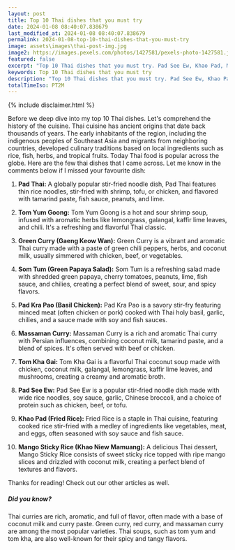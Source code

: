 ```yaml
---
layout: post
title: Top 10 Thai dishes that you must try
date: 2024-01-08 08:40:07.838679
last_modified_at: 2024-01-08 08:40:07.838679
permalink: 2024-01-08-top-10-thai-dishes-that-you-must-try
image: assets\images\thai-post-img.jpg
image2: https://images.pexels.com/photos/1427581/pexels-photo-1427581.jpeg?auto=compress&cs=tinysrgb&h=650&w=940
featured: false
excerpt: "Top 10 Thai dishes that you must try. Pad See Ew, Khao Pad, Mango Sticky Rice made it to my top 10 list. Click to see if your favourite dish made it to my top 10"
keywords: Top 10 Thai dishes that you must try
description: "Top 10 Thai dishes that you must try. Pad See Ew, Khao Pad, Mango Sticky Rice made it to my top 10 list. Click to see if your favourite dish made it to my top 10"
totalTimeIso: PT2M
---
```

{% include disclaimer.html %}

Before we deep dive into my top 10 Thai dishes. Let's comprehend the history of the cuisine. Thai cuisine has ancient origins that date back thousands of years. The early inhabitants of the region, including the indigenous peoples of Southeast Asia and migrants from neighboring countries, developed culinary traditions based on local ingredients such as rice, fish, herbs, and tropical fruits. Today Thai food is popular across the globe. Here are the few thai dishes that I came across. Let me know in the comments below if I missed your favourite dish:

1. **Pad Thai:**
   A globally popular stir-fried noodle dish, Pad Thai features thin rice noodles, stir-fried with shrimp, tofu, or chicken, and flavored with tamarind paste, fish sauce, peanuts, and lime.

2. **Tom Yum Goong:**
   Tom Yum Goong is a hot and sour shrimp soup, infused with aromatic herbs like lemongrass, galangal, kaffir lime leaves, and chili. It's a refreshing and flavorful Thai classic.

3. **Green Curry (Gaeng Keow Wan):**
   Green Curry is a vibrant and aromatic Thai curry made with a paste of green chili peppers, herbs, and coconut milk, usually simmered with chicken, beef, or vegetables.

4. **Som Tum (Green Papaya Salad):**
   Som Tum is a refreshing salad made with shredded green papaya, cherry tomatoes, peanuts, lime, fish sauce, and chilies, creating a perfect blend of sweet, sour, and spicy flavors.

5. **Pad Kra Pao (Basil Chicken):**
   Pad Kra Pao is a savory stir-fry featuring minced meat (often chicken or pork) cooked with Thai holy basil, garlic, chilies, and a sauce made with soy and fish sauces.

6. **Massaman Curry:**
   Massaman Curry is a rich and aromatic Thai curry with Persian influences, combining coconut milk, tamarind paste, and a blend of spices. It's often served with beef or chicken.

7. **Tom Kha Gai:**
   Tom Kha Gai is a flavorful Thai coconut soup made with chicken, coconut milk, galangal, lemongrass, kaffir lime leaves, and mushrooms, creating a creamy and aromatic broth.

8. **Pad See Ew:**
   Pad See Ew is a popular stir-fried noodle dish made with wide rice noodles, soy sauce, garlic, Chinese broccoli, and a choice of protein such as chicken, beef, or tofu.

9. **Khao Pad (Fried Rice):**
   Fried Rice is a staple in Thai cuisine, featuring cooked rice stir-fried with a medley of ingredients like vegetables, meat, and eggs, often seasoned with soy sauce and fish sauce.

10. **Mango Sticky Rice (Khao Niew Mamuang):**
    A delicious Thai dessert, Mango Sticky Rice consists of sweet sticky rice topped with ripe mango slices and drizzled with coconut milk, creating a perfect blend of textures and flavors.

Thanks for reading! Check out our other articles as well.


<div class="card" style="margin-bottom:1rem">
  <div class="card-body">
    <h5 class="card-title">Did you know?</h5>
    <p class="card-text">Thai curries are rich, aromatic, and full of flavor, often made with a base of coconut milk and curry paste. Green curry, red curry, and massaman curry are among the most popular varieties. Thai soups, such as tom yum and tom kha, are also well-known for their spicy and tangy flavors.</p>
  </div>
</div>